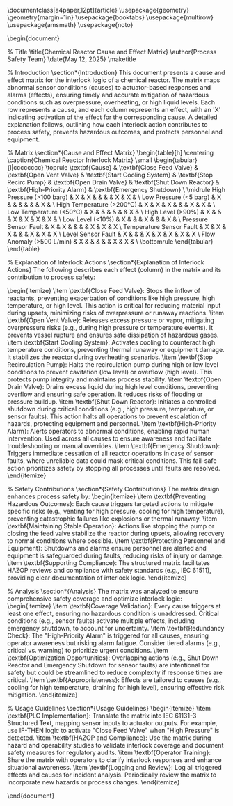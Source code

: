\documentclass[a4paper,12pt]{article}
\usepackage{geometry}
\geometry{margin=1in}
\usepackage{booktabs}
\usepackage{multirow}
\usepackage{amsmath}
\usepackage{noto}

\begin{document}

% Title
\title{Chemical Reactor Cause and Effect Matrix}
\author{Process Safety Team}
\date{May 12, 2025}
\maketitle

% Introduction
\section*{Introduction}
This document presents a cause and effect matrix for the interlock logic of a chemical reactor. The matrix maps abnormal sensor conditions (causes) to actuator-based responses and alarms (effects), ensuring timely and accurate mitigation of hazardous conditions such as overpressure, overheating, or high liquid levels. Each row represents a cause, and each column represents an effect, with an 'X' indicating activation of the effect for the corresponding cause. A detailed explanation follows, outlining how each interlock action contributes to process safety, prevents hazardous outcomes, and protects personnel and equipment.

% Matrix
\section*{Cause and Effect Matrix}
\begin{table}[h]
\centering
\caption{Chemical Reactor Interlock Matrix}
\small
\begin{tabular}{l|cccccccc}
\toprule
\textbf{Cause} & \textbf{Close Feed Valve} & \textbf{Open Vent Valve} & \textbf{Start Cooling System} & \textbf{Stop Recirc Pump} & \textbf{Open Drain Valve} & \textbf{Shut Down Reactor} & \textbf{High-Priority Alarm} & \textbf{Emergency Shutdown} \\
\midrule
High Pressure (>100 barg) & X & X & & & & X & X & \\
Low Pressure (<5 barg) & X & & & & & & X & \\
High Temperature (>200°C) & X & X & X & & & X & X & \\
Low Temperature (<50°C) & X & & & & & & X & \\
High Level (>90\%) & X & & & X & X & X & X & \\
Low Level (<10\%) & X & & & X & & & X & \\
Pressure Sensor Fault & X & X & & & & X & X & X \\
Temperature Sensor Fault & X & X & X & & & X & X & X \\
Level Sensor Fault & X & & & X & X & X & X & X \\
Flow Anomaly (>500 L/min) & X & & & & & X & X & \\
\bottomrule
\end{tabular}
\end{table}

% Explanation of Interlock Actions
\section*{Explanation of Interlock Actions}
The following describes each effect (column) in the matrix and its contribution to process safety:

\begin{itemize}
    \item \textbf{Close Feed Valve}: Stops the inflow of reactants, preventing exacerbation of conditions like high pressure, high temperature, or high level. This action is critical for reducing material input during upsets, minimizing risks of overpressure or runaway reactions.
    \item \textbf{Open Vent Valve}: Releases excess pressure or vapor, mitigating overpressure risks (e.g., during high pressure or temperature events). It prevents vessel rupture and ensures safe dissipation of hazardous gases.
    \item \textbf{Start Cooling System}: Activates cooling to counteract high temperature conditions, preventing thermal runaway or equipment damage. It stabilizes the reactor during overheating scenarios.
    \item \textbf{Stop Recirculation Pump}: Halts the recirculation pump during high or low level conditions to prevent cavitation (low level) or overflow (high level). This protects pump integrity and maintains process stability.
    \item \textbf{Open Drain Valve}: Drains excess liquid during high level conditions, preventing overflow and ensuring safe operation. It reduces risks of flooding or pressure buildup.
    \item \textbf{Shut Down Reactor}: Initiates a controlled shutdown during critical conditions (e.g., high pressure, temperature, or sensor faults). This action halts all operations to prevent escalation of hazards, protecting equipment and personnel.
    \item \textbf{High-Priority Alarm}: Alerts operators to abnormal conditions, enabling rapid human intervention. Used across all causes to ensure awareness and facilitate troubleshooting or manual overrides.
    \item \textbf{Emergency Shutdown}: Triggers immediate cessation of all reactor operations in case of sensor faults, where unreliable data could mask critical conditions. This fail-safe action prioritizes safety by stopping all processes until faults are resolved.
\end{itemize}

% Safety Contributions
\section*{Safety Contributions}
The matrix design enhances process safety by:
\begin{itemize}
    \item \textbf{Preventing Hazardous Outcomes}: Each cause triggers targeted actions to mitigate specific risks (e.g., venting for high pressure, cooling for high temperature), preventing catastrophic failures like explosions or thermal runaway.
    \item \textbf{Maintaining Stable Operation}: Actions like stopping the pump or closing the feed valve stabilize the reactor during upsets, allowing recovery to normal conditions where possible.
    \item \textbf{Protecting Personnel and Equipment}: Shutdowns and alarms ensure personnel are alerted and equipment is safeguarded during faults, reducing risks of injury or damage.
    \item \textbf{Supporting Compliance}: The structured matrix facilitates HAZOP reviews and compliance with safety standards (e.g., IEC 61511), providing clear documentation of interlock logic.
\end{itemize}

% Analysis
\section*{Analysis}
The matrix was analyzed to ensure comprehensive safety coverage and optimize interlock logic:
\begin{itemize}
    \item \textbf{Coverage Validation}: Every cause triggers at least one effect, ensuring no hazardous condition is unaddressed. Critical conditions (e.g., sensor faults) activate multiple effects, including emergency shutdown, to account for uncertainty.
    \item \textbf{Redundancy Check}: The "High-Priority Alarm" is triggered for all causes, ensuring operator awareness but risking alarm fatigue. Consider tiered alarms (e.g., critical vs. warning) to prioritize urgent conditions.
    \item \textbf{Optimization Opportunities}: Overlapping actions (e.g., Shut Down Reactor and Emergency Shutdown for sensor faults) are intentional for safety but could be streamlined to reduce complexity if response times are critical.
    \item \textbf{Appropriateness}: Effects are tailored to causes (e.g., cooling for high temperature, draining for high level), ensuring effective risk mitigation.
\end{itemize}

% Usage Guidelines
\section*{Usage Guidelines}
\begin{itemize}
    \item \textbf{PLC Implementation}: Translate the matrix into IEC 61131-3 Structured Text, mapping sensor inputs to actuator outputs. For example, use IF-THEN logic to activate "Close Feed Valve" when "High Pressure" is detected.
    \item \textbf{HAZOP and Compliance}: Use the matrix during hazard and operability studies to validate interlock coverage and document safety measures for regulatory audits.
    \item \textbf{Operator Training}: Share the matrix with operators to clarify interlock responses and enhance situational awareness.
    \item \textbf{Logging and Review}: Log all triggered effects and causes for incident analysis. Periodically review the matrix to incorporate new hazards or process changes.
\end{itemize}

\end{document}
